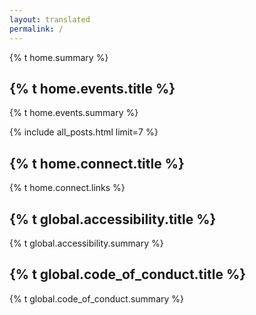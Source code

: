 ```yaml
---
layout: translated
permalink: /
---
```


<style>h1, .main-wrapper h2, h3 {text-align: left; font-weight: bold;}</style>
{% t home.summary %}

## {% t home.events.title %}
{% t home.events.summary %}

{% include all_posts.html limit=7 %}
## {% t home.connect.title %}
{% t home.connect.links %}

## {% t global.accessibility.title %}
{% t global.accessibility.summary %}

## {% t global.code_of_conduct.title %}
{% t global.code_of_conduct.summary %}
